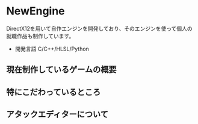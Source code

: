 # NewEngine
DirectX12を用いて自作エンジンを開発しており、そのエンジンを使って個人の就職作品も制作しています。
- 開発言語 C/C++/HLSL/Python

## 現在制作しているゲームの概要


## 特にこだわっているところ


## アタックエディターについて
